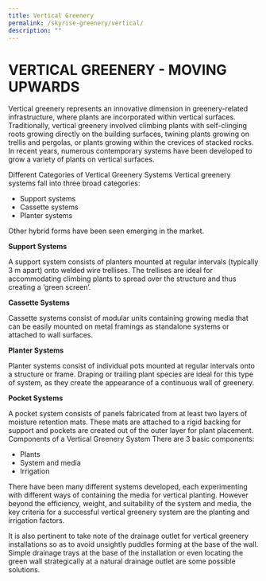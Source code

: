 ```yaml
---
title: Vertical Greenery
permalink: /skyrise-greenery/vertical/
description: ""
---
```

# **VERTICAL GREENERY - MOVING UPWARDS**
Vertical greenery represents an innovative dimension in greenery-related infrastructure, where plants are incorporated within vertical surfaces. Traditionally, vertical greenery involved climbing plants with self-clinging roots growing directly on the building surfaces, twining plants growing on trellis and pergolas, or plants growing within the crevices of stacked rocks. In recent years, numerous contemporary systems have been developed to grow a variety of plants on vertical surfaces.

Different Categories of Vertical Greenery Systems
Vertical greenery systems fall into three broad categories:
* Support systems
* Cassette systems
* Planter systems

Other hybrid forms have been seen emerging in the market.
 
**Support Systems**

A support system consists of planters mounted at regular intervals (typically 3 m apart) onto welded wire trellises. The trellises are ideal for accommodating climbing plants to spread over the structure and thus creating a ‘green screen’.

**Cassette Systems**

Cassette systems consist of modular units containing growing media that can be easily mounted on metal framings as standalone systems or attached to wall surfaces.

**Planter Systems**

Planter systems consist of individual pots mounted at regular intervals onto a structure or frame. Draping or trailing plant species are ideal for this type of system, as they create the appearance of a continuous wall of greenery.

**Pocket Systems**

A pocket system consists of panels fabricated from at least two layers of moisture retention mats. These mats are attached to a rigid backing for support and pockets are created out of the outer layer for plant placement.
Components of a Vertical Greenery System
There are 3 basic components:
* Plants
* System and media
* Irrigation


There have been many different systems developed, each experimenting with different ways of containing the media for vertical planting. However beyond the efficiency, weight, and suitability of the system and media, the key criteria for a successful vertical greenery system are the planting and irrigation factors.
 
It is also pertinent to take note of the drainage outlet for vertical greenery installations so as to avoid unsightly puddles forming at the base of the wall. Simple drainage trays at the base of the installation or even locating the green wall strategically at a natural drainage outlet are some possible solutions.